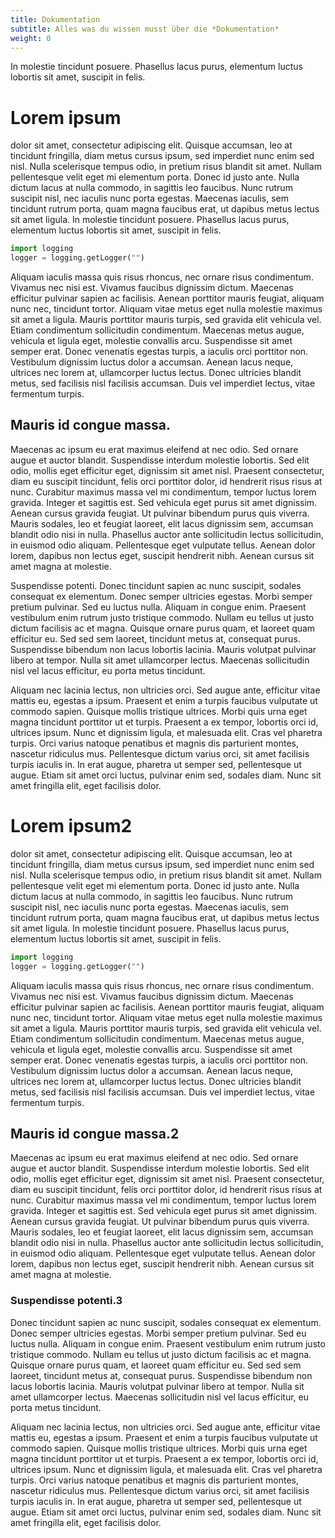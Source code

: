 ```yaml
---
title: Dokumentation
subtitle: Alles was du wissen musst über die *Dokumentation*
weight: 0
---
```


In molestie tincidunt posuere. Phasellus lacus purus, elementum luctus lobortis sit amet, suscipit in felis.

# Lorem ipsum
dolor sit amet, consectetur adipiscing elit. Quisque accumsan, leo at tincidunt fringilla, diam metus cursus ipsum, sed imperdiet nunc enim sed nisl. Nulla scelerisque tempus odio, in pretium risus blandit sit amet. Nullam pellentesque velit eget mi elementum porta. Donec id justo ante. Nulla dictum lacus at nulla commodo, in sagittis leo faucibus. Nunc rutrum suscipit nisl, nec iaculis nunc porta egestas. Maecenas iaculis, sem tincidunt rutrum porta, quam magna faucibus erat, ut dapibus metus lectus sit amet ligula. In molestie tincidunt posuere. Phasellus lacus purus, elementum luctus lobortis sit amet, suscipit in felis.

```python
import logging
logger = logging.getLogger("")
```

Aliquam iaculis massa quis risus rhoncus, nec ornare risus condimentum. Vivamus nec nisi est. Vivamus faucibus dignissim dictum. Maecenas efficitur pulvinar sapien ac facilisis. Aenean porttitor mauris feugiat, aliquam nunc nec, tincidunt tortor. Aliquam vitae metus eget nulla molestie maximus sit amet a ligula. Mauris porttitor mauris turpis, sed gravida elit vehicula vel. Etiam condimentum sollicitudin condimentum. Maecenas metus augue, vehicula et ligula eget, molestie convallis arcu. Suspendisse sit amet semper erat. Donec venenatis egestas turpis, a iaculis orci porttitor non. Vestibulum dignissim luctus dolor a accumsan. Aenean lacus neque, ultrices nec lorem at, ullamcorper luctus lectus. Donec ultricies blandit metus, sed facilisis nisl facilisis accumsan. Duis vel imperdiet lectus, vitae fermentum turpis.

## Mauris id congue massa.
Maecenas ac ipsum eu erat maximus eleifend at nec odio. Sed ornare augue et auctor blandit. Suspendisse interdum molestie lobortis. Sed elit odio, mollis eget efficitur eget, dignissim sit amet nisl. Praesent consectetur, diam eu suscipit tincidunt, felis orci porttitor dolor, id hendrerit risus risus at nunc. Curabitur maximus massa vel mi condimentum, tempor luctus lorem gravida. Integer et sagittis est. Sed vehicula eget purus sit amet dignissim. Aenean cursus gravida feugiat. Ut pulvinar bibendum purus quis viverra. Mauris sodales, leo et feugiat laoreet, elit lacus dignissim sem, accumsan blandit odio nisi in nulla. Phasellus auctor ante sollicitudin lectus sollicitudin, in euismod odio aliquam. Pellentesque eget vulputate tellus. Aenean dolor lorem, dapibus non lectus eget, suscipit hendrerit nibh. Aenean cursus sit amet magna at molestie.

Suspendisse potenti. Donec tincidunt sapien ac nunc suscipit, sodales consequat ex elementum. Donec semper ultricies egestas. Morbi semper pretium pulvinar. Sed eu luctus nulla. Aliquam in congue enim. Praesent vestibulum enim rutrum justo tristique commodo. Nullam eu tellus ut justo dictum facilisis ac et magna. Quisque ornare purus quam, et laoreet quam efficitur eu. Sed sed sem laoreet, tincidunt metus at, consequat purus. Suspendisse bibendum non lacus lobortis lacinia. Mauris volutpat pulvinar libero at tempor. Nulla sit amet ullamcorper lectus. Maecenas sollicitudin nisl vel lacus efficitur, eu porta metus tincidunt.

Aliquam nec lacinia lectus, non ultricies orci. Sed augue ante, efficitur vitae mattis eu, egestas a ipsum. Praesent et enim a turpis faucibus vulputate ut commodo sapien. Quisque mollis tristique ultrices. Morbi quis urna eget magna tincidunt porttitor ut et turpis. Praesent a ex tempor, lobortis orci id, ultrices ipsum. Nunc et dignissim ligula, et malesuada elit. Cras vel pharetra turpis. Orci varius natoque penatibus et magnis dis parturient montes, nascetur ridiculus mus. Pellentesque dictum varius orci, sit amet facilisis turpis iaculis in. In erat augue, pharetra ut semper sed, pellentesque ut augue. Etiam sit amet orci luctus, pulvinar enim sed, sodales diam. Nunc sit amet fringilla elit, eget facilisis dolor. 

# Lorem ipsum2
dolor sit amet, consectetur adipiscing elit. Quisque accumsan, leo at tincidunt fringilla, diam metus cursus ipsum, sed imperdiet nunc enim sed nisl. Nulla scelerisque tempus odio, in pretium risus blandit sit amet. Nullam pellentesque velit eget mi elementum porta. Donec id justo ante. Nulla dictum lacus at nulla commodo, in sagittis leo faucibus. Nunc rutrum suscipit nisl, nec iaculis nunc porta egestas. Maecenas iaculis, sem tincidunt rutrum porta, quam magna faucibus erat, ut dapibus metus lectus sit amet ligula. In molestie tincidunt posuere. Phasellus lacus purus, elementum luctus lobortis sit amet, suscipit in felis.

```python
import logging
logger = logging.getLogger("")
```

Aliquam iaculis massa quis risus rhoncus, nec ornare risus condimentum. Vivamus nec nisi est. Vivamus faucibus dignissim dictum. Maecenas efficitur pulvinar sapien ac facilisis. Aenean porttitor mauris feugiat, aliquam nunc nec, tincidunt tortor. Aliquam vitae metus eget nulla molestie maximus sit amet a ligula. Mauris porttitor mauris turpis, sed gravida elit vehicula vel. Etiam condimentum sollicitudin condimentum. Maecenas metus augue, vehicula et ligula eget, molestie convallis arcu. Suspendisse sit amet semper erat. Donec venenatis egestas turpis, a iaculis orci porttitor non. Vestibulum dignissim luctus dolor a accumsan. Aenean lacus neque, ultrices nec lorem at, ullamcorper luctus lectus. Donec ultricies blandit metus, sed facilisis nisl facilisis accumsan. Duis vel imperdiet lectus, vitae fermentum turpis.

## Mauris id congue massa.2
Maecenas ac ipsum eu erat maximus eleifend at nec odio. Sed ornare augue et auctor blandit. Suspendisse interdum molestie lobortis. Sed elit odio, mollis eget efficitur eget, dignissim sit amet nisl. Praesent consectetur, diam eu suscipit tincidunt, felis orci porttitor dolor, id hendrerit risus risus at nunc. Curabitur maximus massa vel mi condimentum, tempor luctus lorem gravida. Integer et sagittis est. Sed vehicula eget purus sit amet dignissim. Aenean cursus gravida feugiat. Ut pulvinar bibendum purus quis viverra. Mauris sodales, leo et feugiat laoreet, elit lacus dignissim sem, accumsan blandit odio nisi in nulla. Phasellus auctor ante sollicitudin lectus sollicitudin, in euismod odio aliquam. Pellentesque eget vulputate tellus. Aenean dolor lorem, dapibus non lectus eget, suscipit hendrerit nibh. Aenean cursus sit amet magna at molestie.

### Suspendisse potenti.3
Donec tincidunt sapien ac nunc suscipit, sodales consequat ex elementum. Donec semper ultricies egestas. Morbi semper pretium pulvinar. Sed eu luctus nulla. Aliquam in congue enim. Praesent vestibulum enim rutrum justo tristique commodo. Nullam eu tellus ut justo dictum facilisis ac et magna. Quisque ornare purus quam, et laoreet quam efficitur eu. Sed sed sem laoreet, tincidunt metus at, consequat purus. Suspendisse bibendum non lacus lobortis lacinia. Mauris volutpat pulvinar libero at tempor. Nulla sit amet ullamcorper lectus. Maecenas sollicitudin nisl vel lacus efficitur, eu porta metus tincidunt.

Aliquam nec lacinia lectus, non ultricies orci. Sed augue ante, efficitur vitae mattis eu, egestas a ipsum. Praesent et enim a turpis faucibus vulputate ut commodo sapien. Quisque mollis tristique ultrices. Morbi quis urna eget magna tincidunt porttitor ut et turpis. Praesent a ex tempor, lobortis orci id, ultrices ipsum. Nunc et dignissim ligula, et malesuada elit. Cras vel pharetra turpis. Orci varius natoque penatibus et magnis dis parturient montes, nascetur ridiculus mus. Pellentesque dictum varius orci, sit amet facilisis turpis iaculis in. In erat augue, pharetra ut semper sed, pellentesque ut augue. Etiam sit amet orci luctus, pulvinar enim sed, sodales diam. Nunc sit amet fringilla elit, eget facilisis dolor. 
